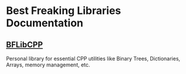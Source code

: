 # Best Freaking Libraries Documentation

## [BFLibCPP](./bflibcpp/html/index.html)
Personal library for essential CPP utilities like Binary Trees, Dictionaries, Arrays, memory management, etc.


